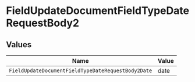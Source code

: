 # FieldUpdateDocumentFieldTypeDateRequestBody2


## Values

| Name                                               | Value                                              |
| -------------------------------------------------- | -------------------------------------------------- |
| `FieldUpdateDocumentFieldTypeDateRequestBody2Date` | date                                               |